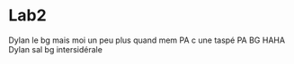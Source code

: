 # Lab2
Dylan le bg mais moi un peu plus quand mem
PA c une taspé
PA BG HAHA
Dylan sal bg intersidérale
